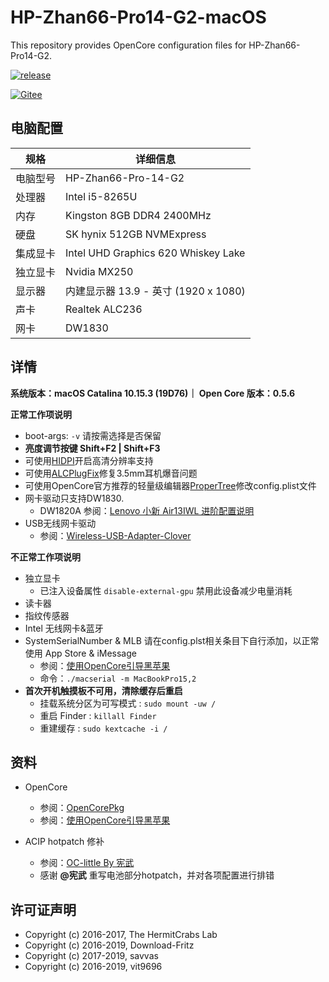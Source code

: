 # HP-Zhan66-Pro14-G2-macOS

This repository provides OpenCore configuration files for HP-Zhan66-Pro14-G2. 

[![release](https://img.shields.io/badge/下载-release-blue.svg)](https://github.com/chiccheung/HP-Zhan66-Pro14-G2-macOS/releases) 

[![Gitee](https://img.shields.io/badge/下载-release-blue.svg)](https://gitee.com/chiccheung/HP-Zhan66-Pro14-G2-macOS/releases) 

## 电脑配置

| 规格     | 详细信息 |
| -------- | ---------------------------------------- |
| 电脑型号 | HP-Zhan66-Pro-14-G2 |
| 处理器 | Intel i5-8265U |
| 内存     | Kingston 8GB DDR4 2400MHz |
| 硬盘     | SK hynix 512GB NVMExpress |
| 集成显卡 | Intel UHD Graphics 620 Whiskey Lake |
| 独立显卡 | Nvidia MX250 |
| 显示器   | 内建显示器 13.9 - 英寸 (1920 x 1080) |
| 声卡     | Realtek ALC236  |
| 网卡     | DW1830 |


## 详情

<b>系统版本：macOS Catalina 10.15.3 (19D76)｜ Open Core 版本：0.5.6</b>

<b>正常工作项说明</b>

- boot-args: `-v` 请按需选择是否保留
- <b>亮度调节按键 Shift+F2 | Shift+F3</b>
- 可使用[HIDPI](https://github.com/chiccheung/HP-Zhan66-Pro14-G2-macOS/tree/master/HIDPI)开启高清分辨率支持
- 可使用[ALCPlugFix](https://github.com/chiccheung/HP-Zhan66-Pro14-G2-macOS/tree/master/ALCPlugFix)修复3.5mm耳机爆音问题
- 可使用OpenCore官方推荐的轻量级编辑器[ProperTree](https://github.com/corpnewt/ProperTree)修改config.plist文件
- 网卡驱动只支持DW1830.
  - DW1820A 参阅：[Lenovo 小新 Air13IWL 进阶配置说明](https://github.com/daliansky/Lenovo-Air13-IWL-Hackintosh/blob/master/Advanced/ReadMe.md)
-  USB无线网卡驱动
   - 参阅：[Wireless-USB-Adapter-Clover](https://github.com/chris1111/Wireless-USB-Adapter-Clover) 

<b>不正常工作项说明</b>

- 独立显卡
  - 已注入设备属性 `disable-external-gpu` 禁用此设备减少电量消耗
- 读卡器
- 指纹传感器
- Intel 无线网卡&蓝牙
- SystemSerialNumber & MLB 请在config.plst相关条目下自行添加，以正常使用 App Store & iMessage
  - 参阅：[使用OpenCore引导黑苹果](https://blog.xjn819.com/?p=543)
  - 命令：`./macserial -m MacBookPro15,2`
- <b>首次开机触摸板不可用，清除缓存后重启</b>
  - 挂载系统分区为可写模式 : `sudo mount -uw /`
  - 重启 Finder : `killall Finder`
  - 重建缓存 : `sudo kextcache -i /`

## 资料

-  OpenCore
   - 参阅：[OpenCorePkg](https://github.com/acidanthera/OpenCorePkg)
   - 参阅：[使用OpenCore引导黑苹果](https://blog.xjn819.com/?p=543)

-  ACIP hotpatch 修补
   - 参阅：[OC-little By 宪武](https://github.com/daliansky/OC-little)
   - 感谢 <b>@宪武</b> 重写电池部分hotpatch，并对各项配置进行排错

## 许可证声明

- Copyright (c) 2016-2017, The HermitCrabs Lab
- Copyright (c) 2016-2019, Download-Fritz
- Copyright (c) 2017-2019, savvas
- Copyright (c) 2016-2019, vit9696
